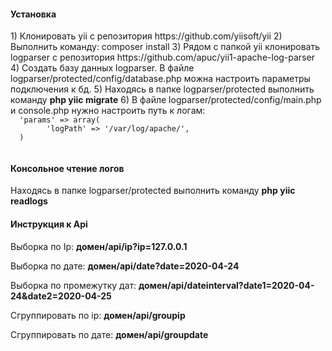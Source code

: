 <h4>Установка</h4>
1) Клонировать yii с репозитория https://github.com/yiisoft/yii
2) Bыполнить команду: composer install
3) Рядом с папкой yii клонировать logparser с репозитория https://github.com/apuc/yii1-apache-log-parser
4) Создать базу данных logparser. В файле logparser/protected/config/database.php можна настроить параметры подключения к бд.
5) Находясь в папке logparser/protected выполнить команду <b>php yiic migrate</b>
6) В файле logparser/protected/config/main.php и console.php нужно настроить путь к логам:
  
  <code>  
  'params' => array(
        'logPath' => '/var/log/apache/',
  )
  </code>
  
 <h4>Консольное чтение логов</h4>
Находясь в папке logparser/protected выполнить команду <b>php yiic readlogs</b>

<h4>Инструкция к Api</h4>

Выборка по Ip: <b>домен/api/ip?ip=127.0.0.1</b>

Выборка по дате: <b>домен/api/date?date=2020-04-24</b>

Выборка по промежутку дат: <b>домен/api/dateinterval?date1=2020-04-24&date2=2020-04-25</b>

Сгруппировать по ip: <b>домен/api/groupip</b>

Сгруппировать по дате: <b>домен/api/groupdate</b>